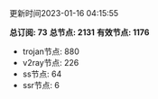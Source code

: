 更新时间2023-01-16 04:15:55

**总订阅: 73**
**总节点: 2131**
**有效节点: 1176**
- trojan节点: 880
- v2ray节点: 226
- ss节点: 64
- ssr节点: 6
